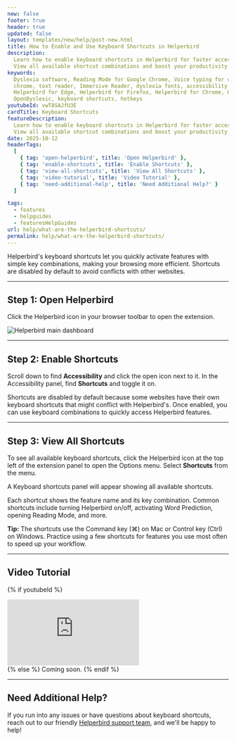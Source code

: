 ```yaml
---
new: false
footer: true
header: true
updated: false
layout: templates/new/help/post-new.html
title: How to Enable and Use Keyboard Shortcuts in Helperbird
description:
  Learn how to enable keyboard shortcuts in Helperbird for faster access to your favorite features.
  View all available shortcut combinations and boost your productivity.
keywords:
  Dyslexia software, Reading Mode for Google Chrome, Voice typing for chrome, Text to speech for
  chrome, text reader, Immersive Reader, dyslexia fonts, accessibility software, dyslexia software,
  Helperbird for Edge, Helperbird for Firefox, Helperbird for Chrome, Opendyslexic for Chrome,
  OpenDyslexic, keyboard shortcuts, hotkeys
youtubeId: vwT8SAJfU3E
cardTitle: Keyboard Shortcuts
featureDescription:
  Learn how to enable keyboard shortcuts in Helperbird for faster access to your favorite features.
  View all available shortcut combinations and boost your productivity.
date: 2025-10-12
headerTags:
  [
    { tag: 'open-helperbird', title: 'Open Helperbird' },
    { tag: 'enable-shortcuts', title: 'Enable Shortcuts' },
    { tag: 'view-all-shortcuts', title: 'View All Shortcuts' },
    { tag: 'video-tutorial', title: 'Video Tutorial' },
    { tag: 'need-additional-help', title: 'Need Additional Help?' }
  ]

tags:
  - features
  - helpguides
  - featuresHelpGuides
url: help/what-are-the-helperbird-shortcuts/
permalink: help/what-are-the-helperbird-shortcuts/
---
```


Helperbird's keyboard shortcuts let you quickly activate features with simple key combinations, making your browsing more efficient. Shortcuts are disabled by default to avoid conflicts with other websites.

---

## Step 1: Open Helperbird

Click the Helperbird icon in your browser toolbar to open the extension.

![Helperbird main dashboard](Screenshot_2025-10-12_at_11_37_13_AM.png)

---

## Step 2: Enable Shortcuts

Scroll down to find **Accessibility** and click the open icon next to it. In the Accessibility panel, find **Shortcuts** and toggle it on.

Shortcuts are disabled by default because some websites have their own keyboard shortcuts that might conflict with Helperbird's. Once enabled, you can use keyboard combinations to quickly access Helperbird features.

---

## Step 3: View All Shortcuts

To see all available keyboard shortcuts, click the Helperbird icon at the top left of the extension panel to open the Options menu. Select **Shortcuts** from the menu.

A Keyboard shortcuts panel will appear showing all available shortcuts. 

Each shortcut shows the feature name and its key combination. Common shortcuts include turning Helperbird on/off, activating Word Prediction, opening Reading Mode, and more.


**Tip:** The shortcuts use the Command key (⌘) on Mac or Control key (Ctrl) on Windows. Practice using a few shortcuts for features you use most often to speed up your workflow.

---

## Video Tutorial

{% if youtubeId %}
<div class="aspect-w-16 aspect-h-9 mt-12 mb-12">
<iframe id="videos" src="https://www.youtube.com/embed/{{youtubeId}}" title="YouTube video player" frameborder="0" allow="accelerometer; autoplay; clipboard-write; encrypted-media; gyroscope; picture-in-picture; web-share" allowfullscreen></iframe>
</div>
{% else %}
Coming soon.
{% endif %}

---

## Need Additional Help?

If you run into any issues or have questions about keyboard shortcuts, reach out to our friendly [Helperbird support team](/support/), and we'll be happy to help!